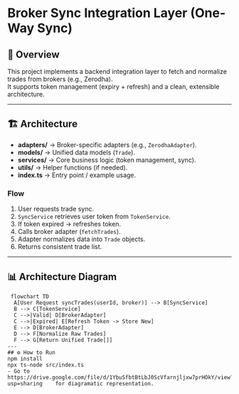 # Broker Sync Integration Layer (One-Way Sync)

## 🚀 Overview
This project implements a backend integration layer to fetch and normalize trades from brokers (e.g., Zerodha).  
It supports token management (expiry + refresh) and a clean, extensible architecture.

---

## 🏗 Architecture
- **adapters/** → Broker-specific adapters (e.g., `ZerodhaAdapter`).
- **models/** → Unified data models (`Trade`).
- **services/** → Core business logic (token management, sync).
- **utils/** → Helper functions (if needed).
- **index.ts** → Entry point / example usage.

### Flow
1. User requests trade sync.
2. `SyncService` retrieves user token from `TokenService`.
3. If token expired → refreshes token.
4. Calls broker adapter (`fetchTrades`).
5. Adapter normalizes data into `Trade` objects.
6. Returns consistent trade list.

---

## 📊 Architecture Diagram
   ```mermaid
    flowchart TD
     A[User Request syncTrades(userId, broker)] --> B[SyncService]
     B --> C[TokenService]
     C -->|Valid| D[BrokerAdapter]
     C -->|Expired| E[Refresh Token -> Store New]
     E --> D[BrokerAdapter]
     D --> F[Normalize Raw Trades]
     F --> G[Return Unified Trade[]]
---
## ⚙️ How to Run
npm install
npx ts-node src/index.ts
- Go to https://drive.google.com/file/d/1YbuSfbtBtLbJ0ScVfarnjljxw7prHOkY/view?usp=sharing    for diagramatic representation.  
